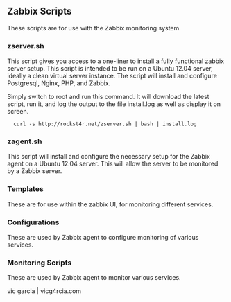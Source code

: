 ## Zabbix Scripts

These scripts are for use with the Zabbix monitoring system.

### zserver.sh

This script gives you access to a one-liner to install a fully functional
zabbix server setup.  This script is intended to be run on a Ubuntu 12.04
server, ideally a clean virtual server instance.  The script will install
and configure Postgresql, Nginx, PHP, and Zabbix.

Simply switch to root and run this command.  It will download the latest
script, run it, and log the output to the file install.log as well as
display it on screen.

```
  curl -s http://rockst4r.net/zserver.sh | bash | install.log
```

### zagent.sh

This script will install and configure the necessary setup for the Zabbix
agent on a Ubuntu 12.04 server.  This will allow the server to be monitored
by a Zabbix server.

### Templates

These are for use within the zabbix UI, for monitoring different services.

### Configurations

These are used by Zabbix agent to configure monitoring of various services.

### Monitoring Scripts

These are used by Zabbix agent to monitor various services.


vic garcia | vicg4rcia.com
